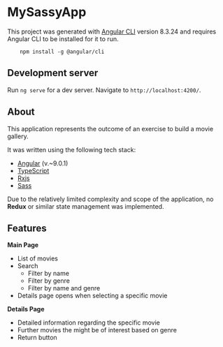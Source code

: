 # MySassyApp

This project was generated with [Angular CLI](https://github.com/angular/angular-cli) version 8.3.24 and requires Angular CLI to be installed for it to run.

        npm install -g @angular/cli

## Development server

Run `ng serve` for a dev server. Navigate to `http://localhost:4200/`.

## About

This application represents the outcome of an exercise to build a movie gallery.

It was written using the following tech stack:

- [Angular](https://angular.io/) (v.~9.0.1)
- [TypeScript](https://www.typescriptlang.org/)
- [Rxjs](https://github.com/ReactiveX/rxjs)
- [Sass](http://sass-lang.com/)

Due to the relatively limited complexity and scope of the application, no **Redux** or similar state management was implemented.

## Features

**Main Page**

- List of movies
- Search
    - Filter by name
    - Filter by genre
    - Filter by name and genre
- Details page opens when selecting a specific movie

**Details Page**

- Detailed information regarding the specific movie
- Further movies the might be of interest based on genre
- Return button
